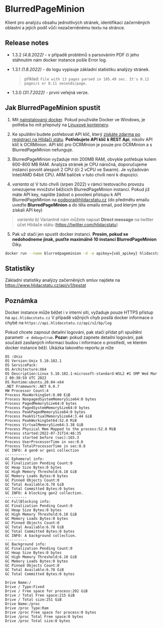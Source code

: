 # BlurredPageMinion

Klient pro analýzu obsahu jednotlivých stránek, identifikaci začerněných oblastní a jejich podíl vůči nezačerněnému textu na stránce. 

## Release notes

- 1.3.2 *(4.8.2022)* - v případě problémů s parsováním PDF či jeho stáhnutím nám docker instance pošle Error log.

- 1.3.1 *(1.8.2022)* - do logu vypisuje základní statistiku analýzy stránek.
  >
  > příklad: `File with 13 pages parsed in 105.49 sec. It's 0.12 pages/s or 8.11 seconds/page.`
  > 

- 1.3.0 *(31.7.2022)* - první veřejná verze.


## Jak BlurredPageMinion spustit

1) Mít [nainstalovaný docker](https://docs.docker.com/install/). Pokud používáte Docker ve Windows, je potřeba ho mít přepnutý na [Linuxové kontejnery](https://docs.docker.com/docker-for-windows/#switch-between-windows-and-linux-containers).

2) Ke spuštění budete potřebovat API klíč, který [získáte zdarma po registraci na Hlídači státu](https://www.hlidacstatu.cz/api). 
**Potřebujete API klíč k REST Api**, nikoliv API klíč k OCRMinion. API klíč pro OCRMinion je pouze pro OCRMinion a s BlurredPageMinion nefunguje.

3) BlurredPageMinion vyžaduje min 200MB RAM, obvykle potřebuje kolem 600-800 MB RAM.
Analýza stránek je CPU náročná, doporučujeme instanci povolit alespoň 2 CPU (či 2 vCPU ve Swarm). Je vyžadován Intel/AMD 64bit CPU. ARM balíček v tuto chvíli není k dispozici.

4) *varianta a)* V tuto chvíli (srpen 2022) v rámci testovacího provozu omezujeme množství běžících BlurredPageMinion instancí. 
Pokud již máte API key, napište žádost o povolení přístupu k API BlurredPageMinion na podpora@hlidacstatu.cz (do předmětu emailu uveďte **BlurredPageMinion** a do těla emailu email, pod kterým jste získali API key)

> *varianta b)* Variantně nám můžete napsat **Direct message** na twitter účet Hlídače státu (https://twitter.com/hlidacstatu)


5) Pak už stačí jen spustit docker instanci. **Prosím, pokud se nedohodneme jinak, pusťte maximálně 10 instancí BlurredPageMinion** Díky.

```  sh
docker run --name blurredpageminion -d -e apikey={váš_apikey} hlidacstatu/blurred_page_minion:latestRelease  
```

## Statistiky

Základní statistiky analýzy začerněných smluv najdete na https://www.hlidacstatu.cz/api/v1/bpstat 

## Poznámka
Docker instance může běžet i v interní síti, vyžaduje pouze HTTPS přístup na `api.hlidacstatu.cz`
V případě vážných chyb posílá docker informace o chybě na `https://api.hlidacstatu.cz/api/v2/bp/log`
 
Pokud chcete zapnout detailní logování, pak stačí přidat při spuštění parametr `-e debug=true`.
**Pozor:** pokud zapnete detailní logování, pak součástí zasílaných informací budou i informace o prostředí, ve kterém docker instance běží. Ukázka takového reportu je níže
```
OS :Unix
OS Version:Unix 5.10.102.1
OS ServicePack:
OS Architecture:X64
OS Description:Linux 5.10.102.1-microsoft-standard-WSL2 #1 SMP Wed Mar 2 00:30:59 UTC 2022
OS Runtime:ubuntu.20.04-x64
.NET Framework:.NET 6.0.7
HW Processor Count:4
Process MaxWorkingSet:8.00 EiB
Process NonpagedSystemMemorySize64:0 bytes
Process PagedMemorySize64:0 bytes
Process PagedSystemMemorySize64:0 bytes
Process PeakPagedMemorySize64:0 bytes
Process PeakVirtualMemorySize64:3.44 GiB
Process PeakWorkingSet64:52.8 MiB
Process VirtualMemorySize64:3.38 GiB
Process Physical Mem Mapped to the process:52.8 MiB
Process started:2022-07-31T14:46:35
Process started before (sec):165.3
Process UserProcessorTime in sec:0.6
Process TotalProcessorTime in sec:0.8
GC INFO: A gen0 or gen1 collection
----------
GC Ephemeral info:
GC Finalization Pending Count:0
GC Heap Size Bytes:0 bytes
GC High Memory Threshold:6.10 GiB
GC Memory Loads Bytes:0 bytes
GC Pinned Objects Count:0
GC Total Available:6.78 GiB
GC Total Committed Bytes:0 bytes
GC INFO: A blocking gen2 collection.
----------
GC FullBlocking info:
GC Finalization Pending Count:0
GC Heap Size Bytes:0 bytes
GC High Memory Threshold:6.10 GiB
GC Memory Loads Bytes:0 bytes
GC Pinned Objects Count:0
GC Total Available:6.78 GiB
GC Total Committed Bytes:0 bytes
GC INFO: A background collection.
----------
GC Background info:
GC Finalization Pending Count:0
GC Heap Size Bytes:0 bytes
GC High Memory Threshold:6.10 GiB
GC Memory Loads Bytes:0 bytes
GC Pinned Objects Count:0
GC Total Available:6.78 GiB
GC Total Committed Bytes:0 bytes

Drive Name:/
Drive / Type:Fixed
Drive / Free space for process:202 GiB
Drive / Total Free space:215 GiB
Drive / Total size:251 GiB
Drive Name:/proc
Drive /proc Type:Ram
Drive /proc Free space for process:0 bytes
Drive /proc Total Free space:0 bytes
Drive /proc Total size:0 bytes
```
